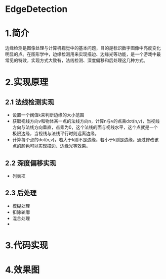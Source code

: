 # EdgeDetection

# 1.简介
边缘检测是图像处理与计算机视觉中的基本问题，目的是标识数字图像中亮度变化明显的点。在图形学中，边缘检测用来实现描边、边缘光等功能，是一个游戏中最常见的特效，实现方式大致有，法线检测、深度偏移和后处理这几种方式。
# 2.实现原理
## 2.1 法线检测实现

 - 设置一个阀值k来判断边缘的大小范围
 - 获取视线方向v和物体某一点的法线方向n，计算n与v的点乘dot(n,v)，当视线方向与法线方向垂直，点乘为0，这个法线的面与视线水平，这个点就是一个极限边缘，当视线与法线平行时则远离边缘。
 - 计算每个点的dot(n,v)，若大于k则不是边缘，若小于k则是边缘，通过修改该点的颜色可以实现描边、边缘光等效果。
## 2.2 深度偏移实现
 - 列表项

## 2.3 后处理

 - 模糊处理
 - 扣除轮廓
 - 混合处理
 -

# 3.代码实现
# 4.效果图